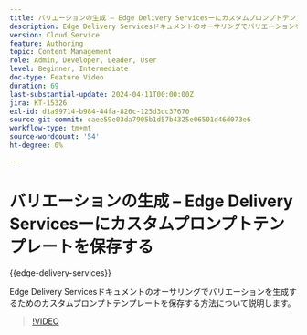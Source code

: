 ```yaml
---
title: バリエーションの生成 – Edge Delivery Servicesーにカスタムプロンプトテンプレートを保存する
description: Edge Delivery Servicesドキュメントのオーサリングでバリエーションを生成するためのカスタムプロンプトテンプレートを保存する方法について説明します。
version: Cloud Service
feature: Authoring
topic: Content Management
role: Admin, Developer, Leader, User
level: Beginner, Intermediate
doc-type: Feature Video
duration: 69
last-substantial-update: 2024-04-11T00:00:00Z
jira: KT-15326
exl-id: d1a99714-b984-44fa-826c-125d3dc37670
source-git-commit: caee59e03da7905b1d57b4325e06501d46d073e6
workflow-type: tm+mt
source-wordcount: '54'
ht-degree: 0%

---
```


# バリエーションの生成 – Edge Delivery Servicesーにカスタムプロンプトテンプレートを保存する

{{edge-delivery-services}}

Edge Delivery Servicesドキュメントのオーサリングでバリエーションを生成するためのカスタムプロンプトテンプレートを保存する方法について説明します。

>[!VIDEO](https://video.tv.adobe.com/v/3428317/?learn=on)

